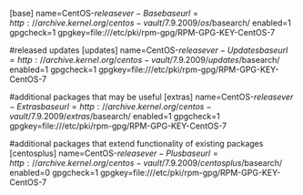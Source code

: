 [base]
name=CentOS-$releasever - Base
baseurl=http://archive.kernel.org/centos-vault/7.9.2009/os/$basearch/
enabled=1
gpgcheck=1
gpgkey=file:///etc/pki/rpm-gpg/RPM-GPG-KEY-CentOS-7

#released updates
[updates]
name=CentOS-$releasever - Updates
baseurl=http://archive.kernel.org/centos-vault/7.9.2009/updates/$basearch/
enabled=1
gpgcheck=1
gpgkey=file:///etc/pki/rpm-gpg/RPM-GPG-KEY-CentOS-7

#additional packages that may be useful
[extras]
name=CentOS-$releasever - Extras
baseurl=http://archive.kernel.org/centos-vault/7.9.2009/extras/$basearch/
enabled=1
gpgcheck=1
gpgkey=file:///etc/pki/rpm-gpg/RPM-GPG-KEY-CentOS-7

#additional packages that extend functionality of existing packages
[centosplus]
name=CentOS-$releasever - Plus
baseurl=http://archive.kernel.org/centos-vault/7.9.2009/centosplus/$basearch/
enabled=0
gpgcheck=1
gpgkey=file:///etc/pki/rpm-gpg/RPM-GPG-KEY-CentOS-7